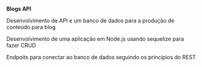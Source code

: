 **Blogs API**

Desenvolvimento de API e um banco de dados para a produção de conteúdo para blog

Desenvolvimento de uma aplicação em Node.js usando sequelize para fazer CRUD

Endpoits para conectar ao banco de dados seguindo os princípios do REST